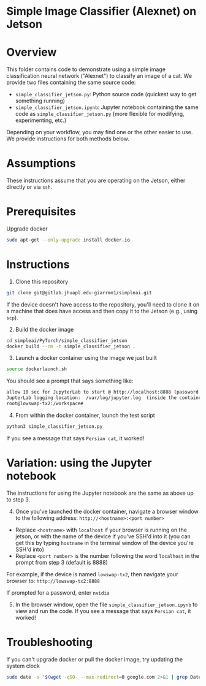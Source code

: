# Simple Image Classifier (Alexnet) on Jetson

# Overview
This folder contains code to demonstrate using a simple image classification neural network ("Alexnet") to classify an image of a cat.
We provide two files containing the same source code:
- `simple_classifier_jetson.py`: Python source code (quickest way to get something running)
- `simple_classifier_jetson.ipynb`: Jupyter notebook containing the same code as `simple_classifier_jetson.py` (more flexible for modifying, experimenting, etc.)

Depending on your workflow, you may find one or the other easier to use. We provide instructions for both methods below.

# Assumptions
These instructions assume that you are operating on the Jetson, either directly or via `ssh`. 

# Prerequisites 
Upgrade docker
```bash
sudo apt-get --only-upgrade install docker.io
```

# Instructions
1. Clone this repository
```bash
git clone git@gitlab.jhuapl.edu:giarrmn1/simpleai.git
```

If the device doesn't have access to the repository, you'll need to clone it on a machine that does have access and then copy it to the Jetson (e.g., using `scp`).

2. Build the docker image
```bash
cd simpleai/PyTorch/simple_classifier_jetson
docker build --rm -t simple_classifier_jetson .
```
3. Launch a docker container using the image we just built
```bash
source dockerlaunch.sh
```

You should see a prompt that says something like:
```bash
allow 10 sec for JupyterLab to start @ http://localhost:8888 (password nvidia)
JupterLab logging location:  /var/log/jupyter.log  (inside the container)
root@lowswap-tx2:/workspace# 
```

4. From within the docker container, launch the test script
```bash
python3 simple_classifier_jetson.py
```

If you see a message that says `Persian cat`, it worked!

# Variation: using the Jupyter notebook
The instructions for using the Jupyter notebook are the same as above up to step 3. 

4. Once you've launched the docker container, navigate a browser window to the following address:
`http://<hostname>:<port number>`

- Replace `<hostname>` with `localhost` if your browser is running on the jetson, or with the name of the device if you've SSH'd into it (you can get this by typing `hostname` in the terminal window of the device you're SSH'd into)
- Replace `<port number>` is the number following the word `localhost` in the prompt from step 3 (default <port number> is 8888)

For example, if the device is named `lowswap-tx2`, then navigate your browser to:
`http://lowswap-tx2:8888`

If prompted for a password, enter `nvidia`

5. In the browser window, open the file `simple_classifier_jetson.ipynb` to view and run the code. If you see a message that says `Persian cat`, it worked!

# Troubleshooting
If you can't upgrade docker or pull the docker image, try updating the system clock
```bash
sudo date -s "$(wget -qSO- --max-redirect=0 google.com 2>&1 | grep Date: | cut -d' ' -f5-8)Z"
```